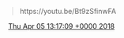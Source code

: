 > https://youtu\.be/Bt9zSfinwFA

<img src="../../media/tweet.ico" width="12" /> [Thu Apr 05 13:17:09 +0000 2018](https://twitter.com/DromerDenker/status/981883441464692737)